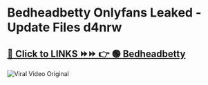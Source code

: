 
 # Bedheadbetty Onlyfans Leaked - Update Files d4nrw

## <h2><a href="https://clipsfans.com/Bedheadbetty&ref=git">🔗 Click to LINKS ⏩⏩ 👉 🟢 Bedheadbetty </a></h2>

<a href="https://clipsfans.com/Bedheadbetty&ref=git" rel="nofollow" data-target="animated-image.originalLink"><img src="https://i.ibb.co.com/xMMVF88/686577567.gif" alt="Viral Video Original" style="max-width: 100%; display: inline-block;" data-target="animated-image.originalImage"></a>

